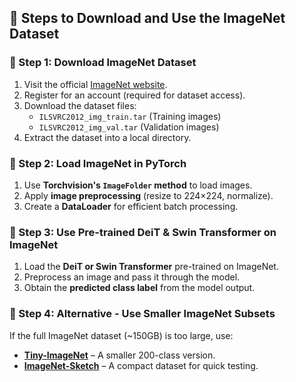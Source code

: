 ## 📌 Steps to Download and Use the ImageNet Dataset  

### **🔹 Step 1: Download ImageNet Dataset**  
1. Visit the official [ImageNet website](https://image-net.org/download.php).  
2. Register for an account (required for dataset access).  
3. Download the dataset files:  
   - `ILSVRC2012_img_train.tar` (Training images)  
   - `ILSVRC2012_img_val.tar` (Validation images)  
4. Extract the dataset into a local directory.  

### **🔹 Step 2: Load ImageNet in PyTorch**  
1. Use **Torchvision's `ImageFolder` method** to load images.  
2. Apply **image preprocessing** (resize to 224×224, normalize).  
3. Create a **DataLoader** for efficient batch processing.  

### **🔹 Step 3: Use Pre-trained DeiT & Swin Transformer on ImageNet**  
1. Load the **DeiT or Swin Transformer** pre-trained on ImageNet.  
2. Preprocess an image and pass it through the model.  
3. Obtain the **predicted class label** from the model output.  

### **🔹 Step 4: Alternative - Use Smaller ImageNet Subsets**  
If the full ImageNet dataset (~150GB) is too large, use:  
- **[Tiny-ImageNet](https://www.kaggle.com/c/tiny-imagenet)** – A smaller 200-class version.  
- **[ImageNet-Sketch](https://github.com/HaohanWang/ImageNet-Sketch)** – A compact dataset for quick testing.   
